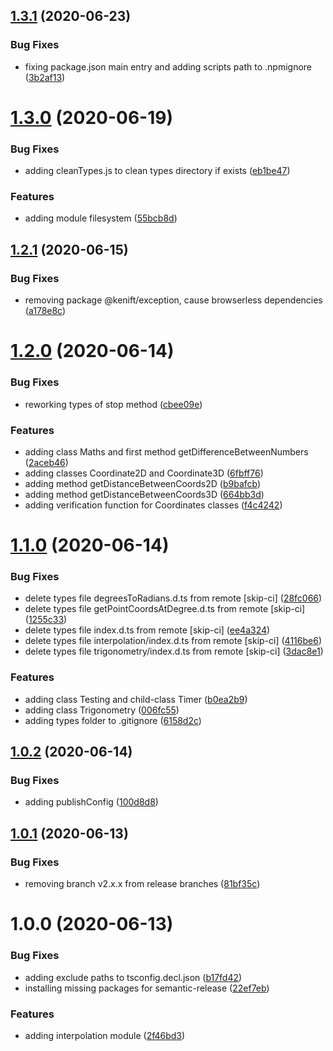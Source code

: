 ## [1.3.1](https://github.com/kenift/utility/compare/v1.3.0...v1.3.1) (2020-06-23)


### Bug Fixes

* fixing package.json main entry and adding scripts path to .npmignore ([3b2af13](https://github.com/kenift/utility/commit/3b2af13c1f6641cfc1bd0edc42a82116893194cf))

# [1.3.0](https://github.com/kenift/utility/compare/v1.2.1...v1.3.0) (2020-06-19)


### Bug Fixes

* adding cleanTypes.js to clean types directory if exists ([eb1be47](https://github.com/kenift/utility/commit/eb1be47a97fe1b4bfb0e71e27cdf60b78a3ea7e3))


### Features

* adding module filesystem ([55bcb8d](https://github.com/kenift/utility/commit/55bcb8d89f8f1cfa2e696a91b6a90883365da62c))

## [1.2.1](https://github.com/kenift/utility/compare/v1.2.0...v1.2.1) (2020-06-15)


### Bug Fixes

* removing package @kenift/exception, cause browserless dependencies ([a178e8c](https://github.com/kenift/utility/commit/a178e8c54101b6d7d8140eda9e88e0e733c62916))

# [1.2.0](https://github.com/kenift/utility/compare/v1.1.0...v1.2.0) (2020-06-14)


### Bug Fixes

* reworking types of stop method ([cbee09e](https://github.com/kenift/utility/commit/cbee09ebe8d2a8a31686f20a19d4c24f81c19a24))


### Features

* adding class Maths and first method getDifferenceBetweenNumbers ([2aceb46](https://github.com/kenift/utility/commit/2aceb467bc6b66a0683c97b9e105956210491b50))
* adding classes Coordinate2D and Coordinate3D ([6fbff76](https://github.com/kenift/utility/commit/6fbff769141762b8fc52c85f7d4448da2431bf43))
* adding method getDistanceBetweenCoords2D ([b9bafcb](https://github.com/kenift/utility/commit/b9bafcb7dff902c652a728fd15f58782933a2740))
* adding method getDistanceBetweenCoords3D ([664bb3d](https://github.com/kenift/utility/commit/664bb3dc272ed9fcf8ae908e9ab1f289ebb5338b))
* adding verification function for Coordinates classes ([f4c4242](https://github.com/kenift/utility/commit/f4c42426f0d240735e2f509644685b19b5f28901))

# [1.1.0](https://github.com/kenift/utility/compare/v1.0.2...v1.1.0) (2020-06-14)


### Bug Fixes

* delete types file degreesToRadians.d.ts from remote [skip-ci] ([28fc066](https://github.com/kenift/utility/commit/28fc066b049901e4a2e05442c96f46daf9773db1))
* delete types file getPointCoordsAtDegree.d.ts from remote [skip-ci] ([1255c33](https://github.com/kenift/utility/commit/1255c33d551b799afe6be9e70359f2cb04ae5af8))
* delete types file index.d.ts from remote [skip-ci] ([ee4a324](https://github.com/kenift/utility/commit/ee4a324cbee4d0cf17fbb32809f648455e0eb1ff))
* delete types file interpolation/index.d.ts from remote [skip-ci] ([4116be6](https://github.com/kenift/utility/commit/4116be6e5ea3fc8d9a3edd0e31a5825211bd1c6b))
* delete types file trigonometry/index.d.ts from remote [skip-ci] ([3dac8e1](https://github.com/kenift/utility/commit/3dac8e1a462c40c875e32280848b9d9368689399))


### Features

* adding class Testing and child-class Timer ([b0ea2b9](https://github.com/kenift/utility/commit/b0ea2b9a9edffe739c1d0c0ec8557c7f96094e3c))
* adding class Trigonometry ([006fc55](https://github.com/kenift/utility/commit/006fc552bbcc36cb12e8fb559a002cd72a32a4a5))
* adding types folder to .gitignore ([6158d2c](https://github.com/kenift/utility/commit/6158d2c6cfbc019497a7e18ef158a253beb9ef93))

## [1.0.2](https://github.com/kenift/utility/compare/v1.0.1...v1.0.2) (2020-06-14)


### Bug Fixes

* adding publishConfig ([100d8d8](https://github.com/kenift/utility/commit/100d8d851b7703d240ce7deff9fa846ba95047df))

## [1.0.1](https://github.com/kenift/utility/compare/v1.0.0...v1.0.1) (2020-06-13)


### Bug Fixes

* removing branch v2.x.x from release branches ([81bf35c](https://github.com/kenift/utility/commit/81bf35c220cf577bbad0d9a967ad266f1bb2405c))

# 1.0.0 (2020-06-13)


### Bug Fixes

* adding exclude paths to tsconfig.decl.json ([b17fd42](https://github.com/kenift/utility/commit/b17fd42c2d69e9d3b1cfdd06061265cb718cb0cd))
* installing missing packages for semantic-release ([22ef7eb](https://github.com/kenift/utility/commit/22ef7eb6f397542ad4fb68a8eec30ec3cff1d8f9))


### Features

* adding interpolation module ([2f46bd3](https://github.com/kenift/utility/commit/2f46bd3f531108101b2f656109b3e5fc48f15375))
